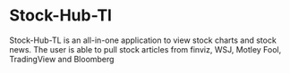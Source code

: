 # Stock-Hub-Tl

Stock-Hub-TL is an all-in-one application to view stock charts and stock news. The user is able to pull stock articles from finviz, WSJ, Motley Fool, TradingView and Bloomberg
